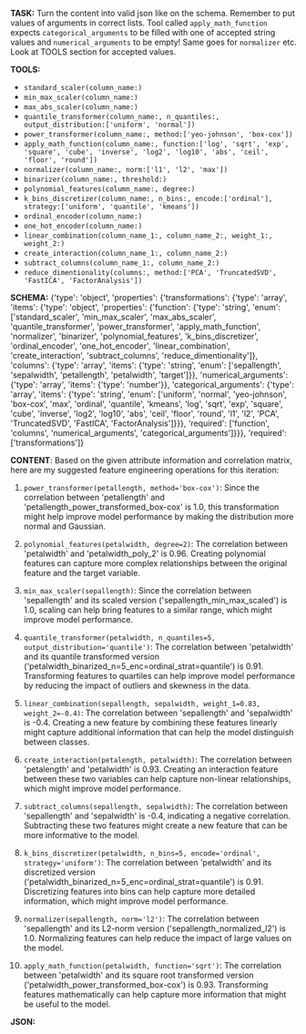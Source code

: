 **TASK:**
Turn the content into valid json like on the schema.
Remember to put values of arguments in correct lists.
Tool called `apply_math_function` expects `categorical_arguments` to be filled with one of accepted string values and `numerical_arguments` to be empty! Same goes for `normalizer` etc. Look at TOOLS section for accepted values.

**TOOLS:**
- `standard_scaler(column_name:)`
- `min_max_scaler(column_name:)`
- `max_abs_scaler(column_name:)`
- `quantile_transformer(column_name:, n_quantiles:, output_distribution:['uniform', 'normal'])`
- `power_transformer(column_name:, method:['yeo-johnson', 'box-cox'])`
- `apply_math_function(column_name:, function:['log', 'sqrt', 'exp', 'square', 'cube', 'inverse', 'log2', 'log10', 'abs', 'ceil', 'floor', 'round'])`
- `normalizer(column_name:, norm:['l1', 'l2', 'max'])`
- `binarizer(column_name:, threshold:)`
- `polynomial_features(column_name:, degree:)`
- `k_bins_discretizer(column_name:, n_bins:, encode:['ordinal'], strategy:['uniform', 'quantile', 'kmeans'])`
- `ordinal_encoder(column_name:)`
- `one_hot_encoder(column_name:)`
- `linear_combination(column_name_1:, column_name_2:, weight_1:, weight_2:)`
- `create_interaction(column_name_1:, column_name_2:)`
- `subtract_columns(column_name_1:, column_name_2:)`
- `reduce_dimentionality(columns:, method:['PCA', 'TruncatedSVD', 'FastICA', 'FactorAnalysis'])`

**SCHEMA:**
{'type': 'object', 'properties': {'transformations': {'type': 'array', 'items': {'type': 'object', 'properties': {'function': {'type': 'string', 'enum': ['standard_scaler', 'min_max_scaler', 'max_abs_scaler', 'quantile_transformer', 'power_transformer', 'apply_math_function', 'normalizer', 'binarizer', 'polynomial_features', 'k_bins_discretizer', 'ordinal_encoder', 'one_hot_encoder', 'linear_combination', 'create_interaction', 'subtract_columns', 'reduce_dimentionality']}, 'columns': {'type': 'array', 'items': {'type': 'string', 'enum': ['sepallength', 'sepalwidth', 'petallength', 'petalwidth', 'target']}}, 'numerical_arguments': {'type': 'array', 'items': {'type': 'number'}}, 'categorical_arguments': {'type': 'array', 'items': {'type': 'string', 'enum': ['uniform', 'normal', 'yeo-johnson', 'box-cox', 'max', 'ordinal', 'quantile', 'kmeans', 'log', 'sqrt', 'exp', 'square', 'cube', 'inverse', 'log2', 'log10', 'abs', 'ceil', 'floor', 'round', 'l1', 'l2', 'PCA', 'TruncatedSVD', 'FastICA', 'FactorAnalysis']}}}, 'required': ['function', 'columns', 'numerical_arguments', 'categorical_arguments']}}}, 'required': ['transformations']}

**CONTENT**:
 Based on the given attribute information and correlation matrix, here are my suggested feature engineering operations for this iteration:

1. `power_transformer(petallength, method='box-cox')`: Since the correlation between 'petallength' and 'petallength_power_transformed_box-cox' is 1.0, this transformation might help improve model performance by making the distribution more normal and Gaussian.

2. `polynomial_features(petalwidth, degree=2)`: The correlation between 'petalwidth' and 'petalwidth_poly_2' is 0.96. Creating polynomial features can capture more complex relationships between the original feature and the target variable.

3. `min_max_scaler(sepallength)`: Since the correlation between 'sepallength' and its scaled version ('sepallength_min_max_scaled') is 1.0, scaling can help bring features to a similar range, which might improve model performance.

4. `quantile_transformer(petalwidth, n_quantiles=5, output_distribution='quantile')`: The correlation between 'petalwidth' and its quantile transformed version ('petalwidth_binarized_n=5_enc=ordinal_strat=quantile') is 0.91. Transforming features to quartiles can help improve model performance by reducing the impact of outliers and skewness in the data.

5. `linear_combination(sepallength, sepalwidth, weight_1=0.83, weight_2=-0.4)`: The correlation between 'sepallength' and 'sepalwidth' is -0.4. Creating a new feature by combining these features linearly might capture additional information that can help the model distinguish between classes.

6. `create_interaction(petalength, petalwidth)`: The correlation between 'petalength' and 'petalwidth' is 0.93. Creating an interaction feature between these two variables can help capture non-linear relationships, which might improve model performance.

7. `subtract_columns(sepallength, sepalwidth)`: The correlation between 'sepallength' and 'sepalwidth' is -0.4, indicating a negative correlation. Subtracting these two features might create a new feature that can be more informative to the model.

8. `k_bins_discretizer(petalwidth, n_bins=5, encode='ordinal', strategy='uniform')`: The correlation between 'petalwidth' and its discretized version ('petalwidth_binarized_n=5_enc=ordinal_strat=quantile') is 0.91. Discretizing features into bins can help capture more detailed information, which might improve model performance.

9. `normalizer(sepallength, norm='l2')`: The correlation between 'sepallength' and its L2-norm version ('sepallength_normalized_l2') is 1.0. Normalizing features can help reduce the impact of large values on the model.

10. `apply_math_function(petalwidth, function='sqrt')`: The correlation between 'petalwidth' and its square root transformed version ('petalwidth_power_transformed_box-cox') is 0.93. Transforming features mathematically can help capture more information that might be useful to the model.

**JSON:**
